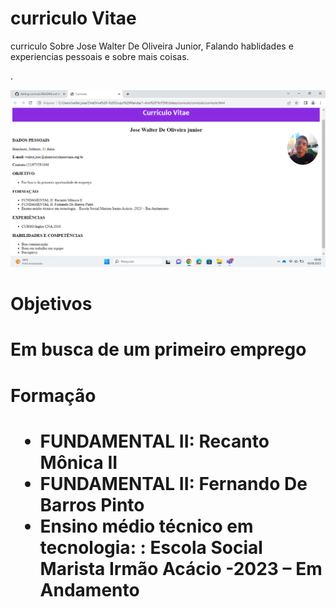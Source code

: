 # curriculo Vitae

curriculo Sobre Jose Walter De Oliveira Junior, Falando hablidades e experiencias pessoais e sobre mais coisas.
<p>.<p>
<IMG src="captura.png">

<H1>Objetivos<h1>
<p>Em busca de um primeiro emprego<p>
  
<h1>Formação<h1>
  <ul>
        <li>FUNDAMENTAL II: Recanto Mônica II</li>
        <li>FUNDAMENTAL II: Fernando De Barros Pinto</li>
        <li>Ensino médio técnico em tecnologia: : Escola Social Marista Irmão Acácio -2023 – Em Andamento</li>
    </ul>

    
